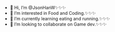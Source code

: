 - 👋 Hi, I’m @JsonHanW✨✨✨
- 👀 I’m interested in Food and Coding.✨✨✨
- 🌱 I’m currently learning eating and running.✨✨✨
- 💞️ I’m looking to collaborate on Game dev.✨✨✨

<!---
JsonHanW/JsonHanW is a ✨ special ✨ repository because its `README.md` (this file) appears on your GitHub profile.
You can click the Preview link to take a look at your changes.
--->
